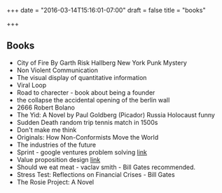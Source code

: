 +++
date = "2016-03-14T15:16:01-07:00"
draft = false
title = "books"

+++

Books
-----
* City of Fire By Garth Risk Hallberg New York Punk Mystery
* Non Violent Communication
* The visual display of quantitative information
* Viral Loop
* Road to charecter - book about being a founder
* the collapse the accidental opening of the berlin wall
* 2666 Robert Bolano
* The Yid: A Novel by Paul Goldberg (Picador) Russia Holocaust funny
* Sudden Death random trip tennis match in 1500s
* Don't make me think
* Originals: How Non-Conformists Move the World
* The industries of the future
* Sprint - google ventures problem solving [link](http://www.amazon.com/Sprint/dp/1501140809/ref=tmm_pap_swatch_0?_encoding=UTF8&qid=1451196533&sr=8-2)
* Value proposition design [link](http://www.amazon.com/Value-Proposition-Design-Customers-Strategyzer/dp/1118968050/)
* Should we eat meat - vaclav smith - Bill Gates recommended.
* Stress Test: Reflections on Financial Crises - Bill Gates
* The Rosie Project: A Novel
